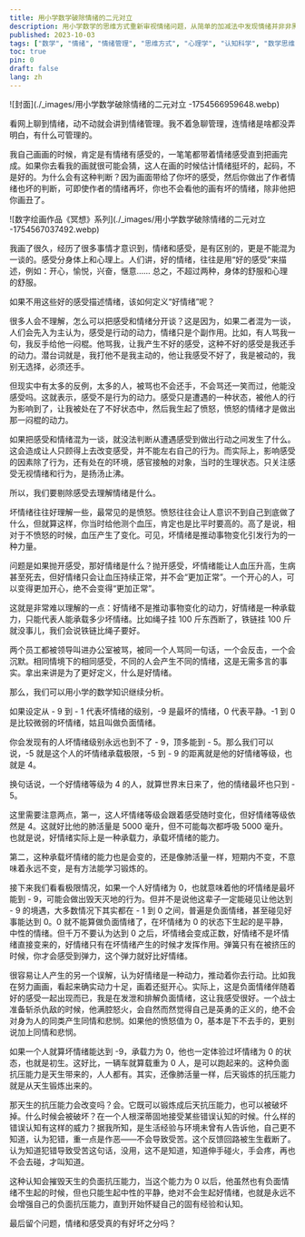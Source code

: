 ```yaml
---
title: 用小学数学破除情绪的二元对立
description: 用小学数学的思维方式重新审视情绪问题，从简单的加减法中发现情绪并非非黑即白的二元对立，而是可以计算、可以平衡的连续谱系。一次数学思维的情绪探索之旅。
published: 2023-10-03
tags: ["数学", "情绪", "情绪管理", "思维方式", "心理学", "认知科学", "数学思维", "二元对立"]
toc: true
pin: 0
draft: false
lang: zh
---    
```


![封面](./_images/用小学数学破除情绪的二元对立 -1754566959648.webp)

看网上聊到情绪，动不动就会讲到情绪管理。我不着急聊管理，连情绪是啥都没弄明白，有什么可管理的。

我自己画画的时候，肯定是有情绪有感受的，一笔笔都带着情绪感受直到把画完成。如果你去看我的画就很可能会猜，这人在画的时候估计情绪挺坏的，起码，不是好的。为什么会有这种判断？因为画面带给了你坏的感受，然后你做出了作者情绪也坏的判断，可即使作者的情绪再坏，你也不会看他的画有坏的情绪，除非他把你画丑了。

![数字绘画作品《冥想》系列](./_images/用小学数学破除情绪的二元对立 -1754567037492.webp)

我画了很久，经历了很多事情才意识到，情绪和感受，是有区别的，更是不能混为一谈的。感受分身体上和心理上。人们讲，好的情绪，往往是用“好的感受”来描述，例如：开心，愉悦，兴奋，惬意…… 总之，不超过两种，身体的舒服和心理的舒服。

如果不用这些好的感受描述情绪，该如何定义“好情绪”呢？

很多人会不理解，怎么可以把感受和情绪分开谈？这是因为，如果二者混为一谈，人们会先入为主认为，感受是行动的动力，情绪只是个副作用。比如，有人骂我一句，我反手给他一闷棍。他骂我，让我产生不好的感受，这种不好的感受是我还手的动力。潜台词就是，我打他不是我主动的，他让我感受不好了，我是被动的，我别无选择，必须还手。

但现实中有太多的反例，太多的人，被骂也不会还手，不会骂还一笑而过，他能没感受吗。这就表示，感受不是行为的动力。感受只是遭遇的一种状态，被他人的行为影响到了，让我被处在了不好状态中，然后我生起了愤怒，愤怒的情绪才是做出那一闷棍的动力。

如果把感受和情绪混为一谈，就没法判断从遭遇感受到做出行动之间发生了什么。这会造成让人只顾得上去改变感受，并不能左右自己的行为。而实际上，影响感受的因素除了行为，还有处在的环境，感官接触的对象，当时的生理状态。只关注感受无视情绪和行为，是扬汤止沸。

所以，我们要剔除感受去理解情绪是什么。

坏情绪往往好理解一些，最常见的是愤怒。愤怒往往会让人意识不到自己到底做了什么，但就算这样，你当时给他测个血压，肯定也是比平时要高的。高了是说，相对于不愤怒的时候，血压产生了变化。可见，坏情绪是推动事物变化引发行为的一种力量。

问题是如果抛开感受，那好情绪是什么？抛开感受，坏情绪能让人血压升高，生病甚至死去，但好情绪只会让血压持续正常，并不会“更加正常”。一个开心的人，可以变得更加开心，绝不会变得“更加正常”。

这就是非常难以理解的一点：好情绪不是推动事物变化的动力，好情绪是一种承载力，只能代表人能承载多少坏情绪。比如绳子挂 100 斤东西断了，铁链挂 100 斤就没事儿，我们会说铁链比绳子要好。

两个员工都被领导叫进办公室被骂，被同一个人骂同一句话，一个会反击，一个会沉默。相同情境下的相同感受，不同的人会产生不同的情绪，这是无需多言的事实。拿出来讲是为了更好定义，什么是好情绪。

那么，我们可以用小学的数学知识继续分析。

如果设定从 - 9 到 - 1 代表坏情绪的级别，-9 是最坏的情绪，0 代表平静。-1 到 0 是比较微弱的坏情绪，姑且叫做负面情绪。

你会发现有的人坏情绪级别永远也到不了 - 9，顶多能到 - 5。那么我们可以说，-5 就是这个人的坏情绪承载极限，-5 到 - 9 的距离就是他的好情绪等级，也就是 4。

换句话说，一个好情绪等级为 4 的人，就算世界末日来了，他的情绪最坏也只到 - 5。

这里需要注意两点，第一，这人坏情绪等级会跟着感受随时变化，但好情绪等级依然是 4。这就好比他的肺活量是 5000 毫升，但不可能每次都呼吸 5000 毫升。也就是说，好情绪实际上是一种承载力，承载坏情绪的能力。

第二，这种承载坏情绪的能力也是会变的，还是像肺活量一样，短期内不变，不意味着永远不变，是有方法能学习锻炼的。

接下来我们看看极限情况，如果一个人好情绪为 0，也就意味着他的坏情绪是最坏能到 - 9，可能会做出毁天灭地的行为。但并不是说他这辈子一定能碰见让他达到 - 9 的境遇，大多数情况下其实都在 - 1 到 0 之间，普遍是负面情绪，甚至碰见好事能达到 0。0 就不能算做负面情绪了，在坏情绪为 0 的状态下生起的是平静，中性的情绪。但千万不要认为达到 0 之后，坏情绪会变成正数，好情绪不是坏情绪直接变来的，好情绪只有在坏情绪产生的时候才发挥作用。弹簧只有在被挤压的时候，你才会感受到弹力，这个弹力就好比好情绪。

很容易让人产生的另一个误解，认为好情绪是一种动力，推动着你去行动。比如我在努力画画，看起来确实动力十足，画着还挺开心。实际上，这是负面情绪伴随着好的感受一起出现而已，我是在发泄和排解负面情绪，这让我感受很好。一个战士准备斩杀仇敌的时候，他满腔怒火，会自然而然觉得自己是英勇的正义的，绝不会对身为人的同类产生同情和悲悯。如果他的愤怒值为 0，基本是下不去手的，更别说加上同情和悲悯。

如果一个人就算坏情绪能达到 -9，承载力为 0，他也一定体验过坏情绪为 0 的状态，也就是初生。这好比，一辆车就算载重为 0 人，是可以跑起来的。这种负面抗压能力是天生带来的，人人都有。其实，还像肺活量一样，后天锻炼的抗压能力就是从天生锻炼出来的。

那天生的抗压能力会改变吗？会。它既可以锻炼成后天抗压能力，也可以被破坏掉。什么时候会被破坏？在一个人根深蒂固地接受某些错误认知的时候。什么样的错误认知有这样的威力？据我所知，是生活经验与环境未曾有人告诉他，自己更不知道，认为犯错，重一点是作恶——不会导致受苦。这个反馈回路被生生截断了。认为知道犯错导致受苦这句话，没用，这不是知道，知道伸手碰火，手会疼，再也不会去碰，才叫知道。

这种认知会摧毁天生的负面抗压能力，当这个能力为 0 以后，他虽然也有负面情绪不生起的时候，但也只能生起中性的平静，绝对不会生起好情绪，也就是永远不会增强自己的负面抗压能力，直到开始怀疑自己的固有经验和认知。

最后留个问题，情绪和感受真的有好坏之分吗？